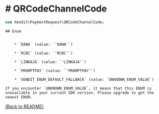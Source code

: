 # # QRCodeChannelCode


```php
use Xendit\PaymentRequest\QRCodeChannelCode;
```

    ## Enum

    
        * `DANA` (value: `'DANA'`)
    
        * `RCBC` (value: `'RCBC'`)
    
        * `LINKAJA` (value: `'LINKAJA'`)
    
        * `PROMPTPAY` (value: `'PROMPTPAY'`)
    
        * `XENDIT_ENUM_DEFAULT_FALLBACK` (value: `UNKNOWN_ENUM_VALUE`)

    If you encounter `UNKNOWN_ENUM_VALUE`, it means that this ENUM is unavailable in your current SDK version. Please upgrade to get the newest ENUM.

[[Back to README]](../../README.md)
